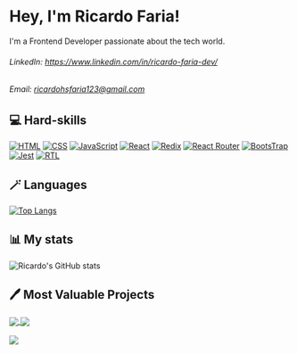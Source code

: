 # Hey, I'm Ricardo Faria!
I'm a Frontend Developer passionate about the tech world.<br />

###### LinkedIn: https://www.linkedin.com/in/ricardo-faria-dev/
###### Email: ricardohsfaria123@gmail.com

## 💻 Hard-skills

[![HTML](https://img.shields.io/badge/HTML5-E34F26?style=for-the-badge&logo=html5&logoColor=white)]() [![CSS](https://img.shields.io/badge/CSS3-1572B6?style=for-the-badge&logo=css3&logoColor=white)]() [![JavaScript](https://img.shields.io/badge/JavaScript-F7DF1E?style=for-the-badge&logo=javascript&logoColor=black)]() [![React](https://img.shields.io/badge/React-20232A?style=for-the-badge&logo=react&logoColor=61DAFB)]() [![Redix](https://img.shields.io/badge/Redux-593D88?style=for-the-badge&logo=redux&logoColor=white)]() [![React Router](https://img.shields.io/badge/React_Router-CA4245?style=for-the-badge&logo=react-router&logoColor=white)]() [![BootsTrap](https://img.shields.io/badge/Bootstrap-563D7C?style=for-the-badge&logo=bootstrap&logoColor=white)]() [![Jest](https://img.shields.io/badge/Jest-323330?style=for-the-badge&logo=Jest&logoColor=white)]() [![RTL](https://img.shields.io/badge/testing%20library-323330?style=for-the-badge&logo=testing-library&logoColor=red)]()<br />
##  🪄 Languages

[![Top Langs](https://github-readme-stats.vercel.app/api/top-langs/?username=ricardohsfaria&layout=compact)](https://github.com/ricardohsfaria/github-readme-stats)<br />
## 📊 My stats
![Ricardo's GitHub stats](https://github-readme-stats.vercel.app/api?username=ricardohsfaria&show_icons=true&theme=synthwave)<br />
## 🖊️ Most Valuable Projects
<a href="https://github.com/ricardohsfaria/star-music">
  <img align="center" src="https://github-readme-stats.vercel.app/api/pin/?username=ricardohsfaria&repo=star-music&theme=synthwave" />
</a>
<a href="https://github.com/ricardohsfaria/">
  <img align="center" src="https://github-readme-stats.vercel.app/api/pin/?username=ricardohsfaria&repo=klever-wallet&theme=synthwave" />
</a><br /><br />

<img align="center" src="https://media3.giphy.com/media/v1.Y2lkPTc5MGI3NjExZTQ0OGQ1NTc3NDY1YTk1M2MyYTZlYWJkMzllN2M4NzM1NmRlODg1ZCZjdD1n/AqAfB3jlEy2JQuvMwZ/giphy.gif" />
